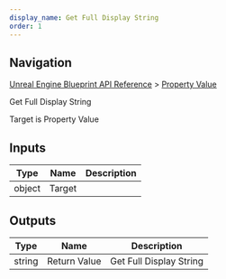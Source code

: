 ```yaml
---
display_name: Get Full Display String
order: 1
---
```

## Navigation

[Unreal Engine Blueprint API Reference](https://dev.epicgames.com/documentation/en-us/unreal-engine/BlueprintAPI) > [Property Value](https://dev.epicgames.com/documentation/en-us/unreal-engine/BlueprintAPI/PropertyValue)

Get Full Display String

Target is Property Value

## Inputs

| Type | Name | Description |
| --- | --- | --- |
| object | Target |  |

## Outputs

| Type | Name | Description |
| --- | --- | --- |
| string | Return Value | Get Full Display String |
